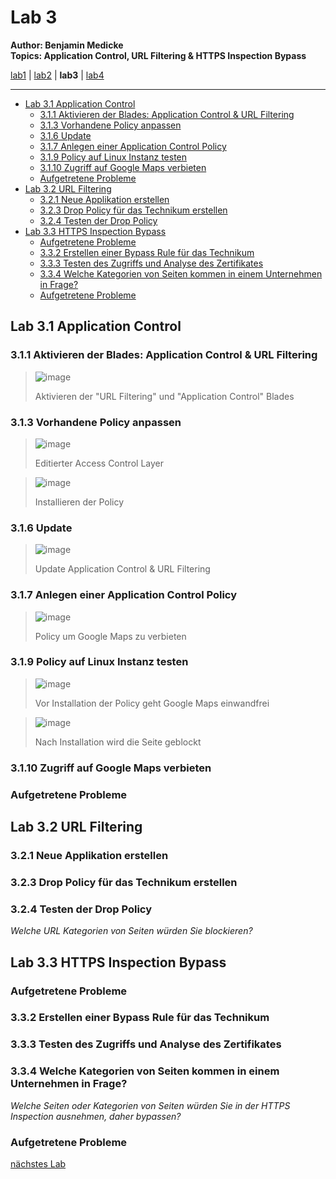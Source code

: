 # Lab 3

**Author: Benjamin Medicke**<br>
**Topics: Application Control, URL Filtering & HTTPS Inspection Bypass**

[lab1](lab1.md) | [lab2](lab2.md) | **lab3** | [lab4](lab4.md)

---

<!-- vim-markdown-toc GFM -->

* [Lab 3.1 Application Control](#lab-31-application-control)
  * [3.1.1 Aktivieren der Blades: Application Control & URL Filtering](#311-aktivieren-der-blades-application-control--url-filtering)
  * [3.1.3 Vorhandene Policy anpassen](#313-vorhandene-policy-anpassen)
  * [3.1.6 Update](#316-update)
  * [3.1.7 Anlegen einer Application Control Policy](#317-anlegen-einer-application-control-policy)
  * [3.1.9 Policy auf Linux Instanz testen](#319-policy-auf-linux-instanz-testen)
  * [3.1.10 Zugriff auf Google Maps verbieten](#3110-zugriff-auf-google-maps-verbieten)
  * [Aufgetretene Probleme](#aufgetretene-probleme)
* [Lab 3.2 URL Filtering](#lab-32-url-filtering)
  * [3.2.1 Neue Applikation erstellen](#321-neue-applikation-erstellen)
  * [3.2.3 Drop Policy für das Technikum erstellen](#323-drop-policy-für-das-technikum-erstellen)
  * [3.2.4 Testen der Drop Policy](#324-testen-der-drop-policy)
* [Lab 3.3 HTTPS Inspection Bypass](#lab-33-https-inspection-bypass)
  * [Aufgetretene Probleme](#aufgetretene-probleme-1)
  * [3.3.2 Erstellen einer Bypass Rule für das Technikum](#332-erstellen-einer-bypass-rule-für-das-technikum)
  * [3.3.3 Testen des Zugriffs und Analyse des Zertifikates](#333-testen-des-zugriffs-und-analyse-des-zertifikates)
  * [3.3.4 Welche Kategorien von Seiten kommen in einem Unternehmen in Frage?](#334-welche-kategorien-von-seiten-kommen-in-einem-unternehmen-in-frage)
  * [Aufgetretene Probleme](#aufgetretene-probleme-2)

<!-- vim-markdown-toc -->

## Lab 3.1 Application Control

### 3.1.1 Aktivieren der Blades: Application Control & URL Filtering

>![image](https://user-images.githubusercontent.com/173962/118366373-3c89f100-b5a0-11eb-82c3-75b74dc23f65.png)
>
> Aktivieren der "URL Filtering" und "Application Control" Blades 

### 3.1.3 Vorhandene Policy anpassen

> ![image](https://user-images.githubusercontent.com/173962/118367659-61cb2f00-b5a1-11eb-881f-ffc645d7c729.png)
>
> Editierter Access Control Layer


>![image](https://user-images.githubusercontent.com/173962/118368168-f03fb080-b5a1-11eb-8334-0af5eb660284.png)
>
> Installieren der Policy

### 3.1.6 Update

>![image](https://user-images.githubusercontent.com/173962/118369547-15352300-b5a4-11eb-9f7e-7d6637d75611.png)
>
> Update Application Control & URL Filtering

### 3.1.7 Anlegen einer Application Control Policy

> ![image](https://user-images.githubusercontent.com/173962/118370280-47944f80-b5a7-11eb-96cf-0bd10a12ea06.png)
>
> Policy um Google Maps zu verbieten

### 3.1.9 Policy auf Linux Instanz testen

> ![image](https://user-images.githubusercontent.com/173962/118370452-0e101400-b5a8-11eb-946c-db46b28f9084.png)
>
> Vor Installation der Policy geht Google Maps einwandfrei

> ![image](https://user-images.githubusercontent.com/173962/118370610-a4443a00-b5a8-11eb-8b56-2511b5fe2d4b.png)
>
> Nach Installation wird die Seite geblockt

<!-- Erfahrungen? -->

### 3.1.10 Zugriff auf Google Maps verbieten

### Aufgetretene Probleme

## Lab 3.2 URL Filtering

### 3.2.1 Neue Applikation erstellen

### 3.2.3 Drop Policy für das Technikum erstellen

### 3.2.4 Testen der Drop Policy

*Welche URL Kategorien von Seiten würden Sie blockieren?*

## Lab 3.3 HTTPS Inspection Bypass

### Aufgetretene Probleme

### 3.3.2 Erstellen einer Bypass Rule für das Technikum

### 3.3.3 Testen des Zugriffs und Analyse des Zertifikates

### 3.3.4 Welche Kategorien von Seiten kommen in einem Unternehmen in Frage?

<!-- Privacy concerns! -->

*Welche Seiten oder Kategorien von Seiten würden Sie in der HTTPS Inspection ausnehmen, daher bypassen?*

### Aufgetretene Probleme

[nächstes Lab](lab4.md)
